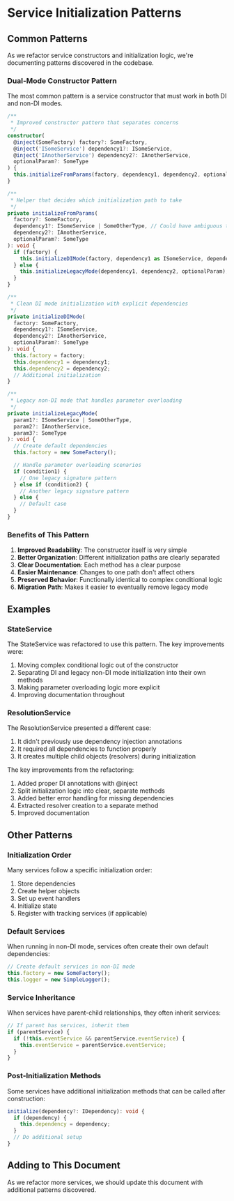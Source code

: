 # Service Initialization Patterns

## Common Patterns

As we refactor service constructors and initialization logic, we're documenting patterns discovered in the codebase.

### Dual-Mode Constructor Pattern

The most common pattern is a service constructor that must work in both DI and non-DI modes.

```typescript
/**
 * Improved constructor pattern that separates concerns
 */
constructor(
  @inject(SomeFactory) factory?: SomeFactory,
  @inject('ISomeService') dependency1?: ISomeService,
  @inject('IAnotherService') dependency2?: IAnotherService,
  optionalParam?: SomeType
) {
  this.initializeFromParams(factory, dependency1, dependency2, optionalParam);
}

/**
 * Helper that decides which initialization path to take
 */
private initializeFromParams(
  factory?: SomeFactory,
  dependency1?: ISomeService | SomeOtherType, // Could have ambiguous type in legacy mode
  dependency2?: IAnotherService,
  optionalParam?: SomeType
): void {
  if (factory) {
    this.initializeDIMode(factory, dependency1 as ISomeService, dependency2, optionalParam);
  } else {
    this.initializeLegacyMode(dependency1, dependency2, optionalParam);
  }
}

/**
 * Clean DI mode initialization with explicit dependencies
 */
private initializeDIMode(
  factory: SomeFactory,
  dependency1?: ISomeService, 
  dependency2?: IAnotherService,
  optionalParam?: SomeType
): void {
  this.factory = factory;
  this.dependency1 = dependency1;
  this.dependency2 = dependency2;
  // Additional initialization
}

/**
 * Legacy non-DI mode that handles parameter overloading
 */
private initializeLegacyMode(
  param1?: ISomeService | SomeOtherType,
  param2?: IAnotherService,
  param3?: SomeType
): void {
  // Create default dependencies
  this.factory = new SomeFactory();

  // Handle parameter overloading scenarios
  if (condition1) {
    // One legacy signature pattern
  } else if (condition2) {
    // Another legacy signature pattern
  } else {
    // Default case
  }
}
```

### Benefits of This Pattern

1. **Improved Readability**: The constructor itself is very simple
2. **Better Organization**: Different initialization paths are clearly separated
3. **Clear Documentation**: Each method has a clear purpose
4. **Easier Maintenance**: Changes to one path don't affect others
5. **Preserved Behavior**: Functionally identical to complex conditional logic
6. **Migration Path**: Makes it easier to eventually remove legacy mode

## Examples

### StateService

The StateService was refactored to use this pattern. The key improvements were:

1. Moving complex conditional logic out of the constructor
2. Separating DI and legacy non-DI mode initialization into their own methods
3. Making parameter overloading logic more explicit
4. Improving documentation throughout

### ResolutionService

The ResolutionService presented a different case:

1. It didn't previously use dependency injection annotations
2. It required all dependencies to function properly
3. It creates multiple child objects (resolvers) during initialization

The key improvements from the refactoring:

1. Added proper DI annotations with @inject
2. Split initialization logic into clear, separate methods
3. Added better error handling for missing dependencies
4. Extracted resolver creation to a separate method
5. Improved documentation

## Other Patterns

### Initialization Order

Many services follow a specific initialization order:

1. Store dependencies
2. Create helper objects
3. Set up event handlers
4. Initialize state
5. Register with tracking services (if applicable)

### Default Services

When running in non-DI mode, services often create their own default dependencies:

```typescript
// Create default services in non-DI mode
this.factory = new SomeFactory();
this.logger = new SimpleLogger();
```

### Service Inheritance

When services have parent-child relationships, they often inherit services:

```typescript
// If parent has services, inherit them
if (parentService) {
  if (!this.eventService && parentService.eventService) {
    this.eventService = parentService.eventService;
  }
}
```

### Post-Initialization Methods

Some services have additional initialization methods that can be called after construction:

```typescript
initialize(dependency?: IDependency): void {
  if (dependency) {
    this.dependency = dependency;
  }
  // Do additional setup
}
```

## Adding to This Document

As we refactor more services, we should update this document with additional patterns discovered.